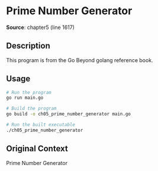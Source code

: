 # Prime Number Generator

**Source**: chapter5 (line 1617)

## Description

This program is from the Go Beyond golang reference book.

## Usage

```bash
# Run the program
go run main.go

# Build the program
go build -o ch05_prime_number_generator main.go

# Run the built executable
./ch05_prime_number_generator
```

## Original Context

Prime Number Generator
